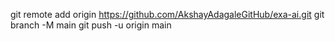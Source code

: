 git remote add origin https://github.com/AkshayAdagaleGitHub/exa-ai.git
git branch -M main
git push -u origin main
